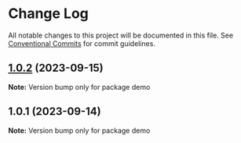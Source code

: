 # Change Log

All notable changes to this project will be documented in this file.
See [Conventional Commits](https://conventionalcommits.org) for commit guidelines.

## [1.0.2](https://github.com/rothko-ui/rothko-ui/compare/demo@1.0.1...demo@1.0.2) (2023-09-15)

**Note:** Version bump only for package demo





## 1.0.1 (2023-09-14)

**Note:** Version bump only for package demo
